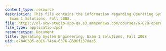 ```yaml
---
content_type: resource
description: This file contains the information regarding Operating System Engineering,
  Exam 1 Solutions, Fall 2008.
file: https://ol-ocw-studio-app-qa.s3.amazonaws.com/courses/6-828-operating-system-engineering-fall-2012/e7b40385e81674a463768696f1378aa5_MIT6_828F12_q08_1_sol.pdf
file_type: application/pdf
resourcetype: Document
title: Operating System Engineering, Exam 1 Solutions, Fall 2008
uid: e7b40385-e816-74a4-6376-8696f1378aa5
---
```


